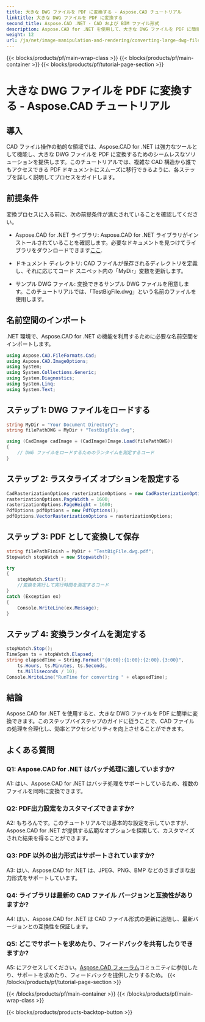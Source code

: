 ```yaml
---
title: 大きな DWG ファイルを PDF に変換する - Aspose.CAD チュートリアル
linktitle: 大きな DWG ファイルを PDF に変換する
second_title: Aspose.CAD .NET - CAD および BIM ファイル形式
description: Aspose.CAD for .NET を使用して、大きな DWG ファイルを PDF に簡単に変換します。このステップバイステップのチュートリアルで CAD プロセスを合理化します。
weight: 12
url: /ja/net/image-manipulation-and-rendering/converting-large-dwg-files-to-pdf/
---
```


{{< blocks/products/pf/main-wrap-class >}}
{{< blocks/products/pf/main-container >}}
{{< blocks/products/pf/tutorial-page-section >}}

# 大きな DWG ファイルを PDF に変換する - Aspose.CAD チュートリアル

## 導入

CAD ファイル操作の動的な領域では、Aspose.CAD for .NET は強力なツールとして機能し、大きな DWG ファイルを PDF に変換するためのシームレスなソリューションを提供します。このチュートリアルでは、複雑な CAD 構造から誰でもアクセスできる PDF ドキュメントにスムーズに移行できるように、各ステップを詳しく説明してプロセスをガイドします。

## 前提条件

変換プロセスに入る前に、次の前提条件が満たされていることを確認してください。

- Aspose.CAD for .NET ライブラリ: Aspose.CAD for .NET ライブラリがインストールされていることを確認します。必要なドキュメントを見つけてライブラリをダウンロードできます[ここ](https://reference.aspose.com/cad/net/).

- ドキュメント ディレクトリ: CAD ファイルが保存されるディレクトリを定義し、それに応じてコード スニペット内の「MyDir」変数を更新します。

- サンプル DWG ファイル: 変換できるサンプル DWG ファイルを用意します。このチュートリアルでは、「TestBigFile.dwg」という名前のファイルを使用します。

## 名前空間のインポート

.NET 環境で、Aspose.CAD for .NET の機能を利用するために必要な名前空間をインポートします。

```csharp
using Aspose.CAD.FileFormats.Cad;
using Aspose.CAD.ImageOptions;
using System;
using System.Collections.Generic;
using System.Diagnostics;
using System.Linq;
using System.Text;
```

## ステップ 1: DWG ファイルをロードする

```csharp
string MyDir = "Your Document Directory";
string filePathDWG = MyDir + "TestBigFile.dwg";

using (CadImage cadImage = (CadImage)Image.Load(filePathDWG))
{
    // DWG ファイルをロードするためのランタイムを測定するコード
}
```

## ステップ 2: ラスタライズ オプションを設定する

```csharp
CadRasterizationOptions rasterizationOptions = new CadRasterizationOptions();
rasterizationOptions.PageWidth = 1600;
rasterizationOptions.PageHeight = 1600;
PdfOptions pdfOptions = new PdfOptions();
pdfOptions.VectorRasterizationOptions = rasterizationOptions;
```

## ステップ 3: PDF として変換して保存

```csharp
string filePathFinish = MyDir + "TestBigFile.dwg.pdf";
Stopwatch stopWatch = new Stopwatch();

try
{
    stopWatch.Start();
    //変換を実行して実行時間を測定するコード
}
catch (Exception ex)
{
    Console.WriteLine(ex.Message);
}
```

## ステップ 4: 変換ランタイムを測定する

```csharp
stopWatch.Stop();
TimeSpan ts = stopWatch.Elapsed;
string elapsedTime = String.Format("{0:00}:{1:00}:{2:00}.{3:00}",
    ts.Hours, ts.Minutes, ts.Seconds,
    ts.Milliseconds / 10);
Console.WriteLine("RunTime for converting " + elapsedTime);
```

## 結論

Aspose.CAD for .NET を使用すると、大きな DWG ファイルを PDF に簡単に変換できます。このステップバイステップのガイドに従うことで、CAD ファイルの処理を合理化し、効率とアクセシビリティを向上させることができます。

## よくある質問

### Q1: Aspose.CAD for .NET はバッチ処理に適していますか?

A1: はい、Aspose.CAD for .NET はバッチ処理をサポートしているため、複数のファイルを同時に変換できます。

### Q2: PDF出力設定をカスタマイズできますか?

A2: もちろんです。このチュートリアルでは基本的な設定を示していますが、Aspose.CAD for .NET が提供する広範なオプションを探索して、カスタマイズされた結果を得ることができます。

### Q3: PDF 以外の出力形式はサポートされていますか?

A3: はい、Aspose.CAD for .NET は、JPEG、PNG、BMP などのさまざまな出力形式をサポートしています。

### Q4: ライブラリは最新の CAD ファイル バージョンと互換性がありますか?

A4: はい、Aspose.CAD for .NET は CAD ファイル形式の更新に追随し、最新バージョンとの互換性を保証します。

### Q5: どこでサポートを求めたり、フィードバックを共有したりできますか?

A5: にアクセスしてください。[Aspose.CAD フォーラム](https://forum.aspose.com/c/cad/19)コミュニティに参加したり、サポートを求めたり、フィードバックを提供したりするため。
{{< /blocks/products/pf/tutorial-page-section >}}

{{< /blocks/products/pf/main-container >}}
{{< /blocks/products/pf/main-wrap-class >}}

{{< blocks/products/products-backtop-button >}}
